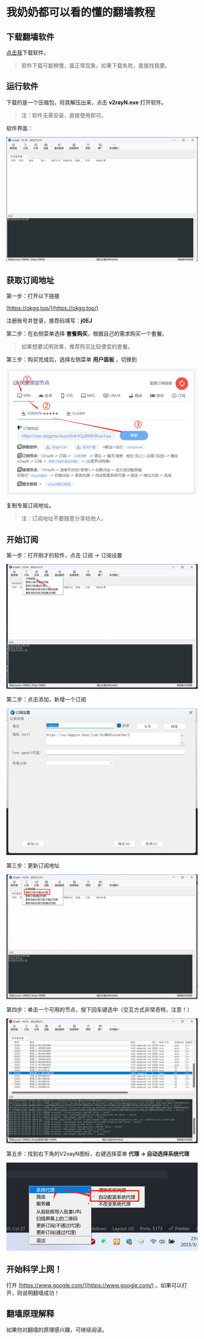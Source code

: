 # 我奶奶都可以看的懂的翻墙教程

## 下载翻墙软件

[点击我](https://okgg.top/download/v2rayN-Core.zip)下载软件。

> 软件下载可能稍慢，属正常现象。如果下载失败，直接找我要。

## 运行软件

下载的是一个压缩包，将其解压出来，点击 **v2rayN.exe** 打开软件。

> 注：软件无需安装，直接使用即可。

软件界面：

![](./images/v2rayN.png)


## 获取订阅地址

第一步：打开以下链接

[https://okgg.top/](https://okgg.top/)

注册账号并登录，推荐码填写：**j0EJ**



第二步：在右侧菜单选择 **套餐购买**，根据自己的需求购买一个套餐。

> 如果想要试用效果，推荐购买比较便宜的套餐。

第三步：购买完成后，选择左侧菜单 **用户面板** ，切换到

![](./images/okgg.png)

复制专属订阅地址。

> 注：订阅地址不要随意分享给他人。

## 开始订阅

第一步：打开刚才的软件，点击 订阅 -> 订阅设置

![](./images/fq-step-1.png)

第二步：点击添加，新增一个订阅

![](./images/fq-step-2.png)

第三步：更新订阅地址

![](./images/fq-step-3.png)

第四步：单击一个可用的节点，按下回车键选中（交互方式非常奇特，注意！）

![](./images/fq-step-4.png)


第五步：找到右下角的V2vayN图标，右键选择菜单 **代理 -> 自动选择系统代理**

![](./images/fq-step-5.png)


## 开始科学上网！

打开 [https://www.google.com/](https://www.google.com/) 。如果可以打开，则说明翻墙成功！

## 翻墙原理解释

如果你对翻墙的原理感兴趣，可继续阅读。

<Todo />

